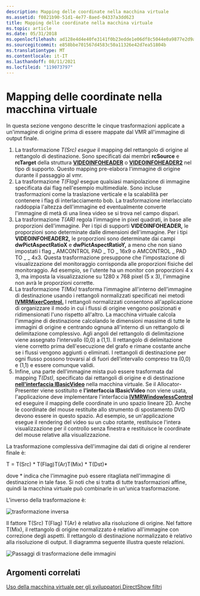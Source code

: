 ```yaml
---
description: Mapping delle coordinate nella macchina virtuale
ms.assetid: f0821b90-51d1-4e77-8aed-04337a3dd623
title: Mapping delle coordinate nella macchina virtuale
ms.topic: article
ms.date: 05/31/2018
ms.openlocfilehash: ad128e4d4e40fe3141f0b23edde1e06df8c5044e0a9877e2d9a2fcc3f293a9fd
ms.sourcegitcommit: e858bbe701567d4583c50a11326e42d7ea51804b
ms.translationtype: MT
ms.contentlocale: it-IT
ms.lasthandoff: 08/11/2021
ms.locfileid: "119073797"
---
```

# <a name="coordinate-mapping-in-the-vmr"></a>Mapping delle coordinate nella macchina virtuale

In questa sezione vengono descritte le cinque trasformazioni applicate a un'immagine di origine prima di essere mappate dal VMR all'immagine di output finale.

1.  La trasformazione *T(Src) esegue* il mapping del rettangolo di origine al rettangolo di destinazione. Sono specificati dai membri **rcSource** e **rcTarget** della struttura [**VIDEOINFOHEADER**](/previous-versions/windows/desktop/api/amvideo/ns-amvideo-videoinfoheader) o [**VIDEOINFOHEADER2**](/previous-versions/windows/desktop/api/dvdmedia/ns-dvdmedia-videoinfoheader2) nel tipo di supporto. Questo mapping pre-elabora l'immagine di origine durante il passaggio al vmr.
2.  La trasformazione *T(Flag)* esegue qualsiasi manipolazione di immagine specificata dai flag nell'esempio multimediale. Sono incluse trasformazioni come la traslazione verticale e la scalabilità per contenere i flag di interlacciamento bob. La trasformazione interlacciato raddoppia l'altezza dell'immagine ed eventualmente converte l'immagine di metà di una linea video se si trova nel campo dispari.
3.  La trasformazione *T(AR)* regola l'immagine in pixel quadrati, in base alle proporzioni dell'immagine. Per i tipi di supporti **VIDEOINFOHEADER,** le proporzioni sono determinate dalle dimensioni dell'immagine. Per i tipi **VIDEOINFOHEADER2,** le proporzioni sono determinate dai campi **dwPictAspectRatioX** e **dwPictAspectRatioY,** a meno che non siano impostati i flag \_ AMCONTROL PAD \_ TO \_ 16x9 o AMCONTROL \_ PAD TO \_ \_ 4x3. Questa trasformazione presuppone che l'impostazione di visualizzazione del monitoraggio corrisponda alle proporzioni fisiche del monitoraggio. Ad esempio, se l'utente ha un monitor con proporzioni 4 x 3, ma imposta la visualizzazione su 1280 x 768 pixel (5 x 3), l'immagine non avrà le proporzioni corrette.
4.  La trasformazione *T(Mix)* trasforma l'immagine all'interno dell'immagine di destinazione usando i rettangoli normalizzati specificati nei metodi [**IVMRMixerControl.**](/windows/desktop/api/Strmif/nn-strmif-ivmrmixercontrol) I rettangoli normalizzati consentono all'applicazione di organizzare il modo in cui i flussi di origine vengono posizionati e ridimensionati l'uno rispetto all'altro. La macchina virtuale calcola l'immagine di destinazione calcolando le dimensioni massime di tutte le immagini di origine e centrando ognuna all'interno di un rettangolo di delimitazione complessivo. Agli angoli del rettangolo di delimitazione viene assegnato l'intervallo (0,0) a (1,1). Il rettangolo di delimitazione viene corretto prima dell'esecuzione del grafo e rimane costante anche se i flussi vengono aggiunti o eliminati. I rettangoli di destinazione per ogni flusso possono trovarsi al di fuori dell'intervallo compreso tra (0,0) e (1,1) e essere comunque validi.
5.  Infine, una parte dell'immagine mista può essere trasformata dal mapping *T(Dst),* specificato dai rettangoli di origine e di destinazione [**nell'interfaccia IBasicVideo**](/windows/desktop/api/Control/nn-control-ibasicvideo) nella macchina virtuale. Se il Allocator-Presenter viene sostituito e **l'interfaccia IBasicVideo** non viene usata, l'applicazione deve implementare l'interfaccia [**IVMRWindowlessControl**](/windows/desktop/api/Strmif/nn-strmif-ivmrwindowlesscontrol) ed eseguire il mapping delle coordinate in uno spazio lineare 2D. Anche le coordinate del mouse restituite allo strumento di spostamento DVD devono essere in questo spazio. Ad esempio, se un'applicazione esegue il rendering del video su un cubo rotante, restituisce l'intera visualizzazione per il controllo senza finestra e restituisce le coordinate del mouse relative alla visualizzazione.

La trasformazione complessiva dell'immagine dai dati di origine al renderer finale è:

T = T(Src) \* T(Flag)T(Ar)T(Mix) \* T(Dst)\*

dove \* indica che l'immagine può essere ritagliata nell'immagine di destinazione in tale fase. Si noti che si tratta di tutte trasformazioni affine, quindi la macchina virtuale può combinarle in un'unica trasformazione.

L'inverso della trasformazione è:

![trasformazione inversa](images/vmrmapping-t-1.png)

Il fattore T(Src) T(Flag) T(Ar) è relativo alla risoluzione di origine. Nel fattore T(Mix), il rettangolo di origine normalizzato è relativo all'immagine con correzione degli aspetti. Il rettangolo di destinazione normalizzato è relativo alla risoluzione di output. Il diagramma seguente illustra queste relazioni.

![Passaggi di trasformazione delle immagini](images/vmrmapping-transform-steps.png)

## <a name="related-topics"></a>Argomenti correlati

<dl> <dt>

[Uso della macchina virtuale per gli sviluppatori DirectShow filtri](using-the-vmr-for-directshow-filter-developers.md)
</dt> </dl>

 

 



